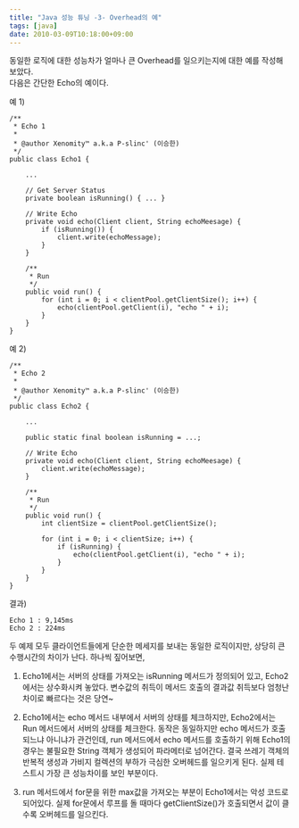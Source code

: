 ```yaml
---
title: "Java 성능 튜닝 -3- Overhead의 예"
tags: [java]
date: 2010-03-09T10:18:00+09:00
---
```


동일한 로직에 대한 성능차가 얼마나 큰 Overhead를 일으키는지에 대한 예를 작성해 보았다.  
다음은 간단한 Echo의 예이다.  
  
예 1)
```
/**
 * Echo 1
 *
 * @author Xenomity™ a.k.a P-slinc' (이승한)
 */
public class Echo1 {
 
    ...
 
    // Get Server Status
    private boolean isRunning() { ... }
 
    // Write Echo
    private void echo(Client client, String echoMeesage) {
        if (isRunning()) {
            client.write(echoMessage);
        }
    }
 
    /**
     * Run
     */
    public void run() {
        for (int i = 0; i < clientPool.getClientSize(); i++) {
            echo(clientPool.getClient(i), "echo " + i);
        }
    }
}
```
  
예 2)  
```
/**
 * Echo 2
 *
 * @author Xenomity™ a.k.a P-slinc' (이승한)
 */
public class Echo2 {
 
    ...
 
    public static final boolean isRunning = ...;
 
    // Write Echo
    private void echo(Client client, String echoMeesage) {
        client.write(echoMessage);
    }
 
    /**
     * Run
     */
    public void run() {
        int clientSize = clientPool.getClientSize();
 
        for (int i = 0; i < clientSize; i++) {
            if (isRunning) {           
                echo(clientPool.getClient(i), "echo " + i);
            }
        }
    }
}
```
  
결과)  
```
Echo 1 : 9,145ms  
Echo 2 : 224ms  
```
  
두 예제 모두 클라이언트들에게 단순한 메세지를 보내는 동일한 로직이지만, 상당히 큰 수행시간의 차이가 난다. 하나씩 짚어보면,  
  
1. Echo1에서는 서버의 상태를 가져오는 isRunning 메서드가 정의되어 있고, Echo2에서는 상수화시켜 놓았다. 변수값의 취득이 메서드 호출의 결과값 취득보다 엄청난 차이로 빠르다는 것은 당연~  
  
2. Echo1에서는 echo 메서드 내부에서 서버의 상태를 체크하지만, Echo2에서는 Run 메서드에서 서버의 상태를 체크한다. 동작은 동일하지만 echo 메서드가 호출되느냐 아니냐가 관건인데, run 메서드에서 echo 메서드를 호출하기 위해 Echo1의 경우는 불필요한 String 객체가 생성되어 파라메터로 넘어간다. 결국 쓰레기 객체의 반복적 생성과 가비지 컬렉션의 부하가 극심한 오버헤드를 일으키게 된다. 실제 테스트시 가장 큰 성능차이를 보인 부분이다.  
  
3. run 메서드에서 for문을 위한 max값을 가져오는 부분이 Echo1에서는 악성 코드로 되어있다. 실제 for문에서 루프를 돌 때마다 getClientSize()가 호출되면서 값이 클수록 오버헤드를 일으킨다.
